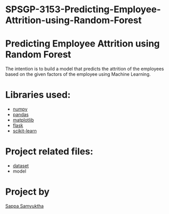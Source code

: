 # SPSGP-3153-Predicting-Employee-Attrition-using-Random-Forest
# Predicting Employee Attrition using Random Forest




The intention is to build a model that predicts the attrition of the employees based on the given factors of the employee using Machine Learning.


# Libraries used:
- [numpy](https://numpy.org/)
- [pandas](https://pandas.pydata.org/)
- [matplotlib](https://matplotlib.org/)
- [flask](https://flask.palletsprojects.com/en/2.0.x/)
- [scikit-learn](https://scikit-learn.org/stable/)


# Project related files:
- [dataset](https://www.kaggle.com/giripujar/hr-analytics)
- model


# Project by
[Sappa Samyuktha](https://github.com/SamyukthaSappa)
